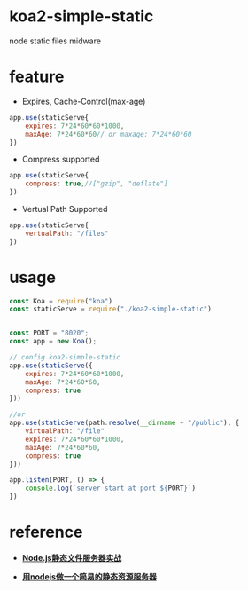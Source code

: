 # koa2-simple-static
node static files midware 

# feature
* Expires, Cache-Control(max-age)
    
```javascript
app.use(staticServe{
    expires: 7*24*60*60*1000,
    maxAge: 7*24*60*60// or maxage: 7*24*60*60
})
```
* Compress supported

```javascript
app.use(staticServe{
    compress: true,//["gzip", "deflate"]
})
```

* Vertual Path Supported

```javascript
app.use(staticServe{
    vertualPath: "/files"
})
```

# usage
```javascript
const Koa = require("koa")
const staticServe = require("./koa2-simple-static")


const PORT = "8020";
const app = new Koa();

// config koa2-simple-static
app.use(staticServe({
    expires: 7*24*60*60*1000,
    maxAge: 7*24*60*60,
    compress: true
}))

//or 
app.use(staticServe(path.resolve(__dirname + "/public"), {
    virtualPath: "/file"
    expires: 7*24*60*60*1000,
    maxAge: 7*24*60*60,
    compress: true
}))

app.listen(PORT, () => {
    console.log(`server start at port ${PORT}`)
})

```

# reference
* **[Node.js静态文件服务器实战](http://www.infoq.com/cn/news/2011/11/tyq-nodejs-static-file-server)**

* **[用nodejs做一个简易的静态资源服务器](http://www.jianshu.com/p/130110d58fec)**